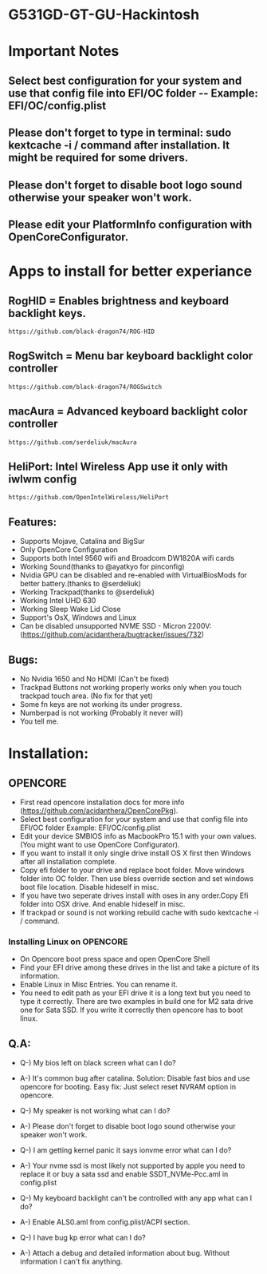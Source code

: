 # G531GD-GT-GU-Hackintosh
# Important Notes
## Select best configuration for your system and use that config file into EFI/OC folder -- Example: EFI/OC/config.plist
## Please don't forget to type in terminal: sudo kextcache -i / command after installation. It might be required for some drivers.
## Please don't forget to disable boot logo sound otherwise your speaker won't work.
## Please edit your PlatformInfo configuration with OpenCoreConfigurator.

# Apps to install for better experiance
## RogHID = Enables brightness and keyboard backlight keys.
    https://github.com/black-dragon74/ROG-HID
## RogSwitch = Menu bar keyboard backlight color controller
    https://github.com/black-dragon74/ROGSwitch
## macAura = Advanced keyboard backlight color controller
    https://github.com/serdeliuk/macAura
## HeliPort: Intel Wireless App use it only with iwlwm config
    https://github.com/OpenIntelWireless/HeliPort

## Features:
- Supports Mojave, Catalina and BigSur
- Only OpenCore Configuration
- Supports both Intel 9560 wifi and Broadcom DW1820A wifi cards
- Working Sound(thanks to @ayatkyo for pinconfig)
- Nvidia GPU can be disabled and re-enabled with VirtualBiosMods for better battery.(thanks to @serdeliuk)
- Working Trackpad(thanks to @serdeliuk)
- Working Intel UHD 630
- Working Sleep Wake Lid Close
- Support's OsX, Windows and Linux
- Can be disabled unsupported NVME SSD - Micron 2200V:(https://github.com/acidanthera/bugtracker/issues/732)

## Bugs:
- No Nvidia 1650 and No HDMI (Can't be fixed) 
- Trackpad Buttons not working properly works only when you touch trackpad touch area. (No fix for that yet)
- Some fn keys are not working its under progress.
- Numberpad is not working (Probably it never will)
- You tell me.

# Installation:
## OPENCORE
- First read opencore installation docs for more info (https://github.com/acidanthera/OpenCorePkg).
- Select best configuration for your system and use that config file into EFI/OC folder 
Example: EFI/OC/config.plist
- Edit your device SMBIOS info as MacbookPro 15.1 with your own values.(You might want to use OpenCore Configurator).
- If you want to install it only single drive install OS X first then Windows after all installation complete.
- Copy efi folder to your drive and replace boot folder. Move windows folder into OC folder. Then use bless override
section and set windows boot file location. Disable hideself in misc.
- If you have two seperate drives install with oses in any order.Copy Efi folder into OSX drive. And enable hideself in misc.
- If trackpad or sound is not working rebuild cache with  sudo kextcache -i / command.

### Installing Linux on OPENCORE
- On Opencore boot press space and open OpenCore Shell
- Find your EFI drive among these drives in the list and take a picture of its information.
- Enable Linux in Misc Entries. You can rename it.
- You need to edit path as your EFI drive it is a long text but you need to type it correctly. There are two examples in build one for M2 sata drive one for Sata SSD. If you write it correctly then opencore has to boot linux.


## Q.A:
- Q-) My bios left on black screen what can I do? 
- A-) It's common bug after catalina. Solution: Disable fast bios and use opencore for booting. 
Easy fix: Just select reset NVRAM option in opencore.

- Q-) My speaker is not working what can I do? 
- A-) Please don't forget to disable boot logo sound otherwise your speaker won't work.

- Q-) I am getting kernel panic it says ionvme error what can I do?
- A-) Your nvme ssd is most likely not supported by apple you need to replace it or buy a sata ssd and enable SSDT_NVMe-Pcc.aml in config.plist

- Q-) My keyboard backlight can't be controlled with any app what can I do?
- A-) Enable ALS0.aml from config.plist/ACPI section.

- Q-) I have bug kp error what can I do? 
- A-) Attach a debug and detailed information about bug. Without information I can't fix
anything.


